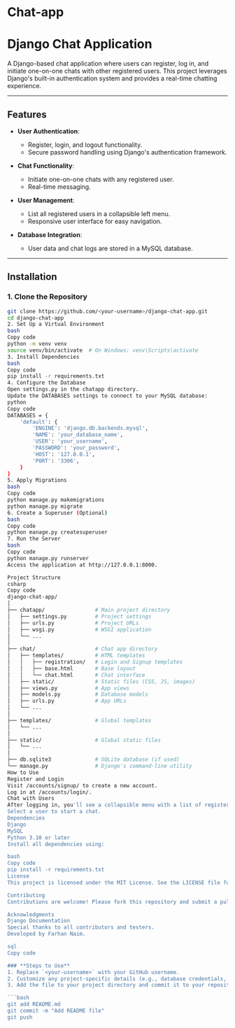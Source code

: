 # Chat-app
# Django Chat Application

A Django-based chat application where users can register, log in, and initiate one-on-one chats with other registered users. This project leverages Django's built-in authentication system and provides a real-time chatting experience.

---

## Features

- **User Authentication**: 
  - Register, login, and logout functionality.
  - Secure password handling using Django's authentication framework.

- **Chat Functionality**: 
  - Initiate one-on-one chats with any registered user.
  - Real-time messaging.

- **User Management**: 
  - List all registered users in a collapsible left menu.
  - Responsive user interface for easy navigation.

- **Database Integration**: 
  - User data and chat logs are stored in a MySQL database.

---

## Installation

### 1. Clone the Repository
```bash
git clone https://github.com/<your-username>/django-chat-app.git
cd django-chat-app
2. Set Up a Virtual Environment
bash
Copy code
python -m venv venv
source venv/bin/activate  # On Windows: venv\Scripts\activate
3. Install Dependencies
bash
Copy code
pip install -r requirements.txt
4. Configure the Database
Open settings.py in the chatapp directory.
Update the DATABASES settings to connect to your MySQL database:
python
Copy code
DATABASES = {
    'default': {
        'ENGINE': 'django.db.backends.mysql',
        'NAME': 'your_database_name',
        'USER': 'your_username',
        'PASSWORD': 'your_password',
        'HOST': '127.0.0.1',
        'PORT': '3306',
    }
}
5. Apply Migrations
bash
Copy code
python manage.py makemigrations
python manage.py migrate
6. Create a Superuser (Optional)
bash
Copy code
python manage.py createsuperuser
7. Run the Server
bash
Copy code
python manage.py runserver
Access the application at http://127.0.0.1:8000.

Project Structure
csharp
Copy code
django-chat-app/
│
├── chatapp/                # Main project directory
│   ├── settings.py         # Project settings
│   ├── urls.py             # Project URLs
│   ├── wsgi.py             # WSGI application
│   └── ...
│
├── chat/                   # Chat app directory
│   ├── templates/          # HTML templates
│   │   ├── registration/   # Login and Signup templates
│   │   ├── base.html       # Base layout
│   │   └── chat.html       # Chat interface
│   ├── static/             # Static files (CSS, JS, images)
│   ├── views.py            # App views
│   ├── models.py           # Database models
│   ├── urls.py             # App URLs
│   └── ...
│
├── templates/              # Global templates
│   └── ...
│
├── static/                 # Global static files
│   └── ...
│
├── db.sqlite3              # SQLite database (if used)
└── manage.py               # Django's command-line utility
How to Use
Register and Login
Visit /accounts/signup/ to create a new account.
Log in at /accounts/login/.
Chat with Users
After logging in, you'll see a collapsible menu with a list of registered users.
Select a user to start a chat.
Dependencies
Django
MySQL
Python 3.10 or later
Install all dependencies using:

bash
Copy code
pip install -r requirements.txt
License
This project is licensed under the MIT License. See the LICENSE file for details.

Contributing
Contributions are welcome! Please fork this repository and submit a pull request.

Acknowledgments
Django Documentation
Special thanks to all contributors and testers.
Developed by Farhan Naim.

sql
Copy code

### **Steps to Use**
1. Replace `<your-username>` with your GitHub username.
2. Customize any project-specific details (e.g., database credentials, acknowledgments).
3. Add the file to your project directory and commit it to your repository:

```bash
git add README.md
git commit -m "Add README file"
git push
